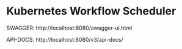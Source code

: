 # Kubernetes Workflow Scheduler

SWAGGER: http://localhost:8080/swagger-ui.html

API-DOCS: http://localhost:8080/v3/api-docs/